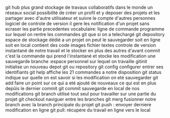 git hub
plus grand stockage de travaux collaboratifs dans le monde un réseaux social
possibilité de créer un profil et y deposer des projets et les partager avec d'autre utilisateur et suivre le compte d'autres personnes
logiciel de controle de version il gere les notification d'un projet sans ecraser les partie precedentes
vocabulaire: ligne de commande programme sur lequel on rentre les commandes git que si on a telechargé git
depository espace de stockage dédié a un projet on peut le sauvegarder soit en ligne soit en local contient des code images fichier textes
controle de version instantané de notre travail et le stocker en plus des autres d'avant
commit c'est la commande qui prend l'instantané et stocke les modification une sauvegarde
branche :espace personnel sur lequel on travaille
gitinit initialise un nouveau depot git ou repository
git config configurer entrer ses identifiants
git help affiche les 21 commandes a notre disposition
git status indique sur quelle on est savoir si les modification on eté sauvegarder
git add faire un point sur ce qui a eté ajouté de nouveaux ce qui est en plus depûis le dernier commit
git commit sauvegarde en local de nos modifications 
git branch utilisé tout seul pour travailler sur une partie du projet
git checkout naviguer entre les branches
git merg fusionner notre branch avec la branch principale du projet
git push : envoyer derniere modification en ligne
git pull: récupére du travail en ligne vers le local
